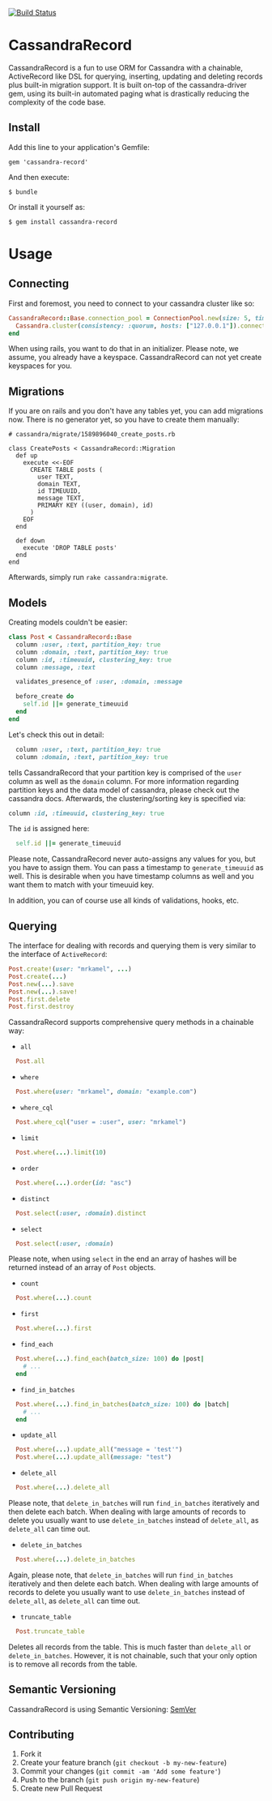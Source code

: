 [![Build Status](https://secure.travis-ci.org/mrkamel/cassandra-record.png?branch=master)](http://travis-ci.org/mrkamel/cassandra-record)

# CassandraRecord

CassandraRecord is a fun to use ORM for Cassandra with a chainable,
ActiveRecord like DSL for querying, inserting, updating and deleting records
plus built-in migration support. It is built on-top of the cassandra-driver
gem, using its built-in automated paging what is drastically reducing the
complexity of the code base.

## Install

Add this line to your application's Gemfile:

    gem 'cassandra-record'

And then execute:

    $ bundle

Or install it yourself as:

    $ gem install cassandra-record

# Usage

## Connecting

First and foremost, you need to connect to your cassandra cluster like so:

```ruby
CassandraRecord::Base.connection_pool = ConnectionPool.new(size: 5, timeout: 5) do
  Cassandra.cluster(consistency: :quorum, hosts: ["127.0.0.1"]).connect("my_keyspace")
end
```

When using rails, you want to do that in an initializer. Please note, we
assume, you already have a keyspace. CassandraRecord can not yet create
keyspaces for you.

## Migrations

If you are on rails and you don't have any tables yet, you can add migrations
now. There is no generator yet, so you have to create them manually:

```
# cassandra/migrate/1589896040_create_posts.rb

class CreatePosts < CassandraRecord::Migration
  def up
    execute <<-EOF
      CREATE TABLE posts (
        user TEXT,
        domain TEXT,
        id TIMEUUID,
        message TEXT,
        PRIMARY KEY ((user, domain), id)
      )
    EOF
  end

  def down
    execute 'DROP TABLE posts'
  end
end
```

Afterwards, simply run `rake cassandra:migrate`.

## Models

Creating models couldn't be easier:

```ruby
class Post < CassandraRecord::Base
  column :user, :text, partition_key: true
  column :domain, :text, partition_key: true
  column :id, :timeuuid, clustering_key: true
  column :message, :text

  validates_presence_of :user, :domain, :message

  before_create do
    self.id ||= generate_timeuuid
  end
end
```

Let's check this out in detail:

```ruby
  column :user, :text, partition_key: true
  column :domain, :text, partition_key: true
```

tells CassandraRecord that your partition key is comprised of the `user` column
as well as the `domain` column. For more information regarding partition keys
and the data model of cassandra, please check out the cassandra docs. Afterwards,
the clustering/sorting key is specified via:

```ruby
column :id, :timeuuid, clustering_key: true
```

The `id` is assigned here:

```ruby
  self.id ||= generate_timeuuid
```

Please note, CassandraRecord never auto-assigns any values for you, but you
have to assign them. You can pass a timestamp to `generate_timeuuid` as well.
This is desirable when you have timestamp columns as well and you want them
to match with your timeuuid key.

In addition, you can of course use all kinds of validations, hooks, etc.

## Querying

The interface for dealing with records and querying them is very similar
to the interface of `ActiveRecord`:

```ruby
Post.create!(user: "mrkamel", ...)
Post.create(...)
Post.new(...).save
Post.new(...).save!
Post.first.delete
Post.first.destroy
```

CassandraRecord supports comprehensive query methods in a chainable way:

* `all`

```ruby
  Post.all
```

* `where`

```ruby
  Post.where(user: "mrkamel", domain: "example.com")
```

* `where_cql`

```ruby
  Post.where_cql("user = :user", user: "mrkamel")
```

* `limit`

```ruby
  Post.where(...).limit(10)
```

* `order`

```ruby
  Post.where(...).order(id: "asc")
```

* `distinct`

```ruby
  Post.select(:user, :domain).distinct
```

* `select`

```ruby
  Post.select(:user, :domain)
```

Please note, when using `select` in the end an array of hashes will be returned
instead of an array of `Post` objects.

* `count`

```ruby
  Post.where(...).count
```

* `first`

```ruby
  Post.where(...).first
```

* `find_each`

```ruby
  Post.where(...).find_each(batch_size: 100) do |post|
    # ...
  end
```

* `find_in_batches`

```ruby
  Post.where(...).find_in_batches(batch_size: 100) do |batch|
    # ...
  end
```

* `update_all`

```ruby
  Post.where(...).update_all("message = 'test'")
  Post.where(...).update_all(message: "test")
```

* `delete_all`

```ruby
  Post.where(...).delete_all
```

Please note, that `delete_in_batches` will run `find_in_batches` iteratively
and then delete each batch. When dealing with large amounts of records to
delete you usually want to use `delete_in_batches` instead of `delete_all`, as
`delete_all` can time out.

* `delete_in_batches`

```ruby
  Post.where(...).delete_in_batches
```

Again, please note, that `delete_in_batches` will run `find_in_batches` iteratively
and then delete each batch. When dealing with large amounts of records to
delete you usually want to use `delete_in_batches` instead of `delete_all`, as
`delete_all` can time out.

* `truncate_table`

```ruby
  Post.truncate_table
```

Deletes all records from the table. This is much faster than `delete_all` or
`delete_in_batches`.  However, it is not chainable, such that your only option
is to remove all records from the table.

## Semantic Versioning

CassandraRecord is using Semantic Versioning: [SemVer](http://semver.org/)

## Contributing

1. Fork it
2. Create your feature branch (`git checkout -b my-new-feature`)
3. Commit your changes (`git commit -am 'Add some feature'`)
4. Push to the branch (`git push origin my-new-feature`)
5. Create new Pull Request

